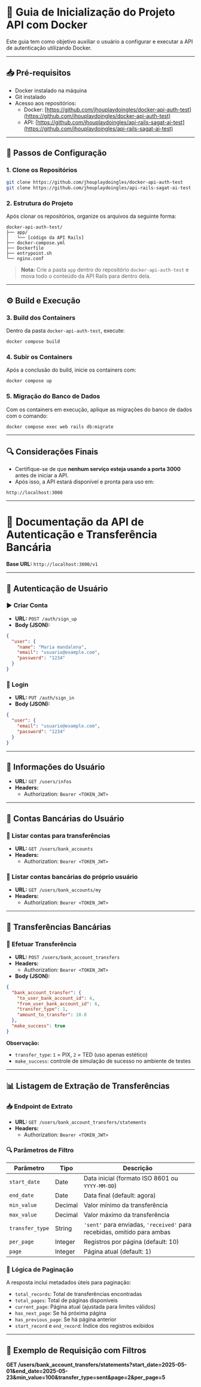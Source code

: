 
# 🚀 Guia de Inicialização do Projeto API com Docker

Este guia tem como objetivo auxiliar o usuário a configurar e executar a API de autenticação utilizando Docker.

---

## 📥 Pré-requisitos

- Docker instalado na máquina
- Git instalado
- Acesso aos repositórios:
  - Docker: [https://github.com/jhouplaydoingles/docker-api-auth-test](https://github.com/jhouplaydoingles/docker-api-auth-test)
  - API: [https://github.com/jhouplaydoingles/api-rails-sagat-ai-test](https://github.com/jhouplaydoingles/api-rails-sagat-ai-test)

---

## 🧰 Passos de Configuração

### 1. Clone os Repositórios

```bash
git clone https://github.com/jhouplaydoingles/docker-api-auth-test
git clone https://github.com/jhouplaydoingles/api-rails-sagat-ai-test
```

### 2. Estrutura do Projeto

Após clonar os repositórios, organize os arquivos da seguinte forma:

```
docker-api-auth-test/
├── app/
│   └── [código da API Rails]
├── docker-compose.yml
├── Dockerfile
├── entrypoint.sh
└── nginx.conf
```

> **Nota:** Crie a pasta `app` dentro do repositório `docker-api-auth-test` e mova todo o conteúdo da API Rails para dentro dela.

---

## ⚙️ Build e Execução

### 3. Build dos Containers

Dentro da pasta `docker-api-auth-test`, execute:

```bash
docker compose build
```

### 4. Subir os Containers

Após a conclusão do build, inicie os containers com:

```bash
docker compose up
```

### 5. Migração do Banco de Dados

Com os containers em execução, aplique as migrações do banco de dados com o comando:

```bash
docker compose exec web rails db:migrate
```

---

## 🔍 Considerações Finais

- Certifique-se de que **nenhum serviço esteja usando a porta 3000** antes de iniciar a API.
- Após isso, a API estará disponível e pronta para uso em:

```
http://localhost:3000
```

---


# 📘 Documentação da API de Autenticação e Transferência Bancária

**Base URL:** `http://localhost:3000/v1`

---

## 🔐 Autenticação de Usuário

### ▶️ Criar Conta

- **URL:** `POST /auth/sign_up`
- **Body (JSON):**
```json
{
  "user": {
    "name": "Maria mandalena",
    "email": "usuario@example.com",
    "password": "1234"
  }
}
```

### 🔑 Login

- **URL:** `PUT /auth/sign_in`
- **Body (JSON):**
```json
{
  "user": {
    "email": "usuario@example.com",
    "password": "1234"
  }
}
```

---

## 👤 Informações do Usuário

- **URL:** `GET /users/infos`
- **Headers:**
  - Authorization: `Bearer <TOKEN_JWT>`

---

## 🏦 Contas Bancárias do Usuário

### 📄 Listar contas para transferências

- **URL:** `GET /users/bank_accounts`
- **Headers:**
  - Authorization: `Bearer <TOKEN_JWT>`

### 📄 Listar contas bancárias do próprio usuário

- **URL:** `GET /users/bank_accounts/my`
- **Headers:**
  - Authorization: `Bearer <TOKEN_JWT>`

---

## 💸 Transferências Bancárias

### 🔁 Efetuar Transferência

- **URL:** `POST /users/bank_account_transfers`
- **Headers:**
  - Authorization: `Bearer <TOKEN_JWT>`
- **Body (JSON):**
```json
{
  "bank_account_transfer": {
    "to_user_bank_account_id": 4,
    "from_user_bank_account_id": 6,
    "transfer_type": 1,
    "amount_to_transfer": 10.0
  },
  "make_success": true
}
```

**Observação:**
- `transfer_type`: `1` = PIX, `2` = TED (uso apenas estético)
- `make_success`: controle de simulação de sucesso no ambiente de testes

---

## 📊 Listagem de Extração de Transferências

### 📥 Endpoint de Extrato

- **URL:** `GET /users/bank_account_transfers/statements`
- **Headers:**
  - Authorization: `Bearer <TOKEN_JWT>`

### 🔍 Parâmetros de Filtro

| Parâmetro         | Tipo     | Descrição |
|------------------|----------|-----------|
| `start_date`     | Date     | Data inicial (formato ISO 8601 ou `YYYY-MM-DD`) |
| `end_date`       | Date     | Data final (default: agora) |
| `min_value`      | Decimal  | Valor mínimo da transferência |
| `max_value`      | Decimal  | Valor máximo da transferência |
| `transfer_type`  | String   | `'sent'` para enviadas, `'received'` para recebidas, omitido para ambas |
| `per_page`       | Integer  | Registros por página (default: 10) |
| `page`           | Integer  | Página atual (default: 1) |

### 🔁 Lógica de Paginação

A resposta inclui metadados úteis para paginação:

- `total_records`: Total de transferências encontradas
- `total_pages`: Total de páginas disponíveis
- `current_page`: Página atual (ajustada para limites válidos)
- `has_next_page`: Se há próxima página
- `has_previous_page`: Se há página anterior
- `start_record` e `end_record`: Índice dos registros exibidos

---

## 🧪 Exemplo de Requisição com Filtros

**GET /users/bank_account_transfers/statements?start_date=2025-05-01&end_date=2025-05-23&min_value=100&transfer_type=sent&page=2&per_page=5**
